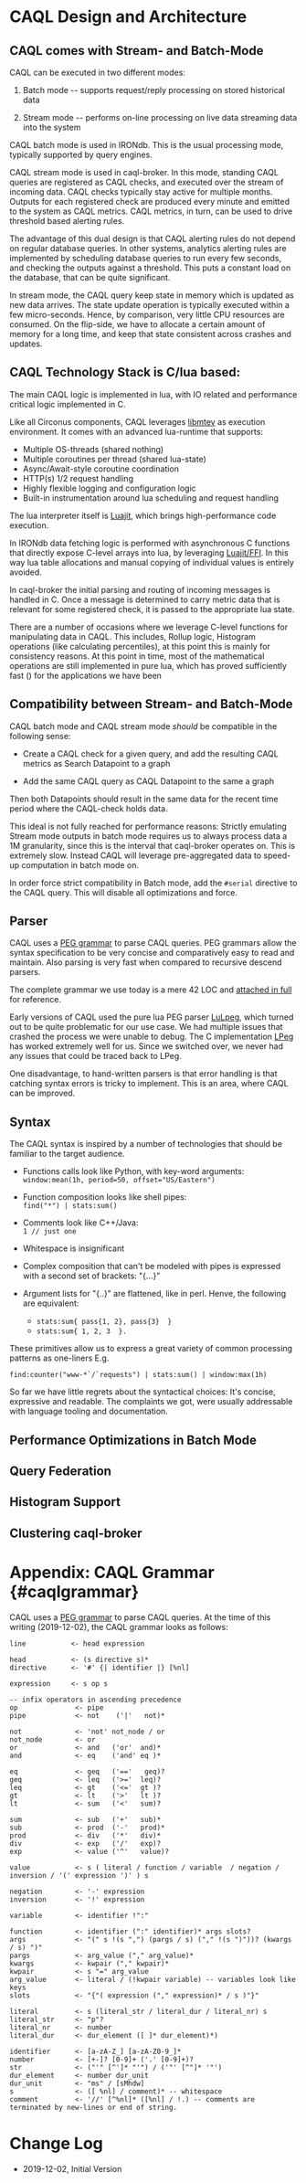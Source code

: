 # CAQL Design and Architecture

## CAQL comes with Stream- and Batch-Mode

CAQL can be executed in two different modes:

1. Batch mode -- supports request/reply processing on stored historical data

2. Stream mode -- performs on-line processing on live data streaming data into the system

CAQL batch mode is used in IRONdb.
This is the usual processing mode, typically supported by query engines.

CAQL stream mode is used in caql-broker.
In this mode, standing CAQL queries are registered as CAQL checks, and executed over the stream of incoming data.
CAQL checks typically stay active for multiple months.
Outputs for each registered check are produced every minute and emitted to the system as CAQL metrics.
CAQL metrics, in turn, can be used to drive threshold based alerting rules.

The advantage of this dual design is that CAQL alerting rules do not depend on regular database queries.
In other systems, analytics alerting rules are implemented by scheduling database queries to run every few seconds, and checking the outputs against a threshold.
This puts a constant load on the database, that can be quite significant.

In stream mode, the CAQL query keep state in memory which is updated as new data arrives.
The state update operation is typically executed within a few micro-seconds.
Hence, by comparison, very little CPU resources are consumed.
On the flip-side, we have to allocate a certain amount of memory for a long time, and keep that state consistent across crashes and updates.

## CAQL Technology Stack is C/lua based:

The main CAQL logic is implemented in lua, with IO related and performance critical logic implemented in C.

Like all Circonus components, CAQL leverages [libmtev](http://circonus-labs.github.io/libmtev/) as execution environment.
It comes with an advanced lua-runtime that supports:

- Multiple OS-threads (shared nothing)
- Multiple coroutines per thread (shared lua-state)
- Async/Await-style coroutine coordination
- HTTP(s) 1/2 request handling
- Highly flexible logging and configuration logic
- Built-in instrumentation around lua scheduling and request handling

The lua interpreter itself is [Luajit](https://luajit.org/), which brings high-performance code execution.

In IRONdb data fetching logic is performed with asynchronous C functions that directly expose C-level arrays into lua,
by leveraging [Luajit/FFI](http://luajit.org/ext_ffi.html).
In this way lua table allocations and manual copying of individual values is entirely avoided.

In caql-broker the initial parsing and routing of incoming messages is handled in C.
Once a message is determined to carry metric data that is relevant for some registered check, it is passed to the appropriate lua state.

There are a number of occasions where we leverage C-level functions for manipulating data in CAQL.
This includes, Rollup logic, Histogram operations (like calculating percentiles), at this point this is mainly for consistency reasons.
At this point in time, most of the mathematical operations are still implemented in pure lua, which has proved sufficiently fast () for the applications we have been 

## Compatibility between Stream- and Batch-Mode

CAQL batch mode and CAQL stream mode _should_ be compatible in the following sense:

- Create a CAQL check for a given query, and add the resulting CAQL metrics as Search Datapoint to a graph

- Add the same CAQL query as CAQL Datapoint to the same a graph

Then both Datapoints should result in the same data for the recent time period where the CAQL-check holds data.

This ideal is not fully reached for performance reasons:   Strictly emulating Stream mode outputs in batch mode requires
us to always process data a 1M granularity, since this is the interval that caql-broker operates on.  This is extremely
slow. Instead CAQL will leverage pre-aggregated data to speed-up computation in batch mode on.

In order force strict compatibility in Batch mode, add the `#serial` directive to the CAQL query.
This will disable all optimizations and force.

## Parser

CAQL uses a [PEG grammar](http://www.inf.puc-rio.br/~roberto/lpeg/) to parse CAQL queries.
PEG grammars allow the syntax specification to be very concise and comparatively easy to read and maintain.
Also parsing is very fast when compared to recursive descend parsers.

The complete grammar we use today is a mere 42 LOC and [attached in full](#caqlgrammar) for reference.

Early versions of CAQL used the pure lua PEG parser [LuLpeg](https://github.com/pygy/LuLPeg), which turned out to be
quite problematic for our use case. We had multiple issues that crashed the process we were unable to debug.
The C implementation [LPeg](http://www.inf.puc-rio.br/~roberto/lpeg/) has worked extremely well for us.
Since we switched over, we never had any issues that could be traced back to LPeg.

One disadvantage, to hand-written parsers is that error handling is that catching syntax errors is tricky to implement.
This is an area, where CAQL can be improved.

## Syntax

The CAQL syntax is inspired by a number of technologies that should be familiar to the target audience.

- Functions calls look like Python, with key-word arguments:  
  ```window:mean(1h, period=50, offset="US/Eastern")```

- Function composition looks like shell pipes:  
  ```find("*") | stats:sum()```

- Comments look like C++/Java:  
  ```1 // just one```

- Whitespace is insignificant

- Complex composition that can't be modeled with pipes is expressed with a second set of brackets: "{...}"

- Argument lists for "{..}" are flattened, like in perl. Henve, the following are equivalent:
  - ```stats:sum{ pass{1, 2}, pass{3}  }```
  - ```stats:sum{ 1, 2, 3  }.```

These primitives allow us to express a great variety of common processing patterns as one-liners
E.g.
```
find:counter("www-*`/`requests") | stats:sum() | window:max(1h)
```

So far we have little regrets about the syntactical choices: It's concise, expressive and readable.
The complaints we got, were usually addressable with language tooling and documentation.

## Performance Optimizations in Batch Mode

## Query Federation

## Histogram Support

## Clustering caql-broker

# Appendix: CAQL Grammar {#caqlgrammar}

CAQL uses a [PEG grammar](http://www.inf.puc-rio.br/~roberto/lpeg/) to parse CAQL queries.
At the time of this writing (2019-12-02), the CAQL grammar looks as follows:

```
line           <- head expression

head           <- (s directive s)*
directive      <- '#' {| identifier |} [%nl]

expression     <- s op s

-- infix operators in ascending precedence
op              <- pipe
pipe            <- not    ('|'   not)*

not             <- 'not' not_node / or
not_node        <- or
or              <- and   ('or'  and)*
and             <- eq    ('and' eq )*

eq              <- geq   ('=='   geq)?
geq             <- leq   ('>='  leq)?
leq             <- gt    ('<='  gt )?
gt              <- lt    ('>'   lt )?
lt              <- sum   ('<'   sum)?

sum             <- sub   ('+'   sub)*
sub             <- prod  ('-'   prod)*
prod            <- div   ('*'   div)*
div             <- exp   ('/'   exp)?
exp             <- value ('^'   value)?

value           <- s ( literal / function / variable  / negation / inversion / '(' expression ')' ) s

negation        <- '-' expression
inversion       <- '!' expression

variable        <- identifier !":"

function        <- identifier (":" identifier)* args slots?
args            <- "(" s !(s ",") (pargs / s) ("," !(s ")"))? (kwargs / s) ")"
pargs           <- arg_value ("," arg_value)*
kwargs          <- kwpair ("," kwpair)*
kwpair          <- s "=" arg_value
arg_value       <- literal / (!kwpair variable) -- variables look like keys
slots           <- "{"( expression ("," expression)* / s )"}"

literal         <- s (literal_str / literal_dur / literal_nr) s
literal_str     <- "p"?
literal_nr      <- number
literal_dur     <- dur_element ([ ]* dur_element)*)

identifier      <- [a-zA-Z_] [a-zA-Z0-9_]*
number          <- [+-]? [0-9]+ ('.' [0-9]+)?
str             <- ("'" [^']* "'") / ('"' [^"]* '"')
dur_element     <- number dur_unit
dur_unit        <- "ms" / [sMhdw]
s               <- ([ %nl] / comment)* -- whitespace
comment         <- '//' [^%nl]* ([%nl] / !.) -- comments are terminated by new-lines or end of string.
```

# Change Log

* 2019-12-02, Initial Version
